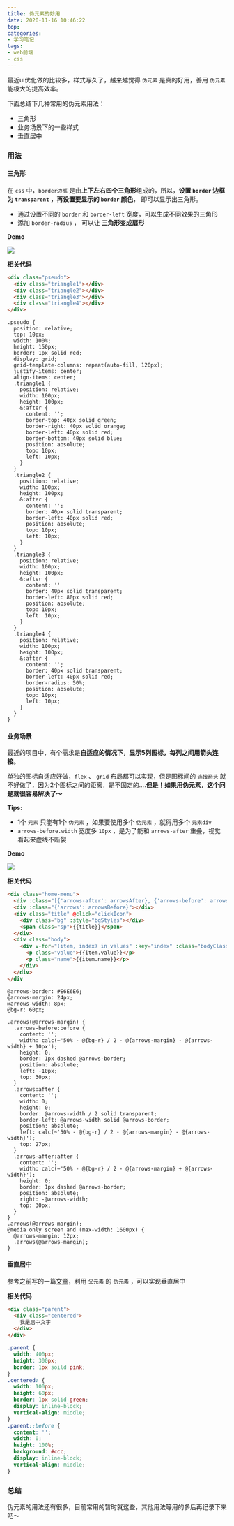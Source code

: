 ```yaml
---
title: 伪元素的妙用
date: 2020-11-16 10:46:22
top:
categories:
- 学习笔记
tags:
- web前端
- css
---
```


最近ui优化做的比较多，样式写久了，越来越觉得 `伪元素` 是真的好用，善用 `伪元素` 能极大的提高效率。

下面总结下几种常用的伪元素用法：

- 三角形
- 业务场景下的一些样式
- 垂直居中

<!--more-->

### 用法

#### 三角形

在 `css` 中，`border边框` 是由**上下左右四个三角形**组成的，所以，**设置 `border` 边框为 `transparent` ，再设置要显示的 `border` 颜色**， 即可以显示出三角形。

- 通过设置不同的 `border` 和 `border-left` 宽度，可以生成不同效果的三角形
- 添加 `border-radius` ， 可以让 **三角形变成扇形**

**Demo** 

![](/images/pe-1.jpg)

**相关代码**

```html
<div class="pseudo">
  <div class="triangle1"></div>
  <div class="triangle2"></div>
  <div class="triangle3"></div>
  <div class="triangle4"></div>
</div>
```

```less
.pseudo {
  position: relative;
  top: 10px;
  width: 100%;
  height: 150px;
  border: 1px solid red;
  display: grid;
  grid-template-columns: repeat(auto-fill, 120px);
  justify-items: center;
  align-items: center;
  .triangle1 {
    position: relative;
    width: 100px;
    height: 100px;
    &:after {
      content: '';
      border-top: 40px solid green;
      border-right: 40px solid orange;
      border-left: 40px solid red;
      border-bottom: 40px solid blue;
      position: absolute;
      top: 10px;
      left: 10px;
    }
  }
  .triangle2 {
    position: relative;
    width: 100px;
    height: 100px;
    &:after {
      content: '';
      border: 40px solid transparent;
      border-left: 40px solid red;
      position: absolute;
      top: 10px;
      left: 10px;
    }
  }
  .triangle3 {
    position: relative;
    width: 100px;
    height: 100px;
    &:after {
      content: ''
      border: 40px solid transparent;
      border-left: 80px solid red;
      position: absolute;
      top: 10px;
      left: 10px;
    }
  }
  .triangle4 {
    position: relative;
    width: 100px;
    height: 100px;
    &:after {
      content: '';
      border: 40px solid transparent;
      border-left: 40px solid red;
      border-radius: 50%;
      position: absolute;
      top: 10px;
      left: 10px;
    }
  }
}

```



#### 业务场景

最近的项目中，有个需求是**自适应的情况下，显示5列图标，每列之间用箭头连接**。

单独的图标自适应好做，`flex` 、 `grid` 布局都可以实现，但是图标间的 `连接箭头` 就不好做了，因为2个图标之间的距离，是不固定的....**但是！如果用伪元素，这个问题就很容易解决了～**

**Tips:** 

- 1个 `元素` 只能有1个 `伪元素` ，如果要使用多个 `伪元素` ，就得用多个 `元素div`
- `arrows-before.width` 宽度多  `10px` ，是为了能和  `arrows-after`  重叠，视觉看起来虚线不断裂

**Demo**

![](/images/pe-2.jpg)

**相关代码**

```html
<div class="home-menu">
  <div :class="[{'arrows-after': arrowsAfter}, {'arrows-before': arrowsBefore}]"></div>
  <div :class="{'arrows': arrowsBefore}"></div>
  <div class="title" @click="clickIcon">
    <div class="bg" :style="bgStyles"></div>
    <span class="sp">{{title}}</span>
  </div>
  <div class="body">
    <div v-for="(item, index) in values" :key="index" :class="bodyClass" :style="bodyStyle">
      <p class="value">{{item.value}}</p>
      <p class="name">{{item.name}}</p>
    </div>
  </div>
</div
```

```less
@arrows-border: #E6E6E6;
@arrows-margin: 24px;
@arrows-width: 8px;
@bg-r: 60px;

.arrows(@arrows-margin) {
  .arrows-before:before {
    content: '';
    width: calc(~'50% - @{bg-r} / 2 - @{arrows-margin} - @{arrows-width} + 10px');
    height: 0;
    border: 1px dashed @arrows-border;
    position: absolute;
    left: -10px;
    top: 30px;
  }
  .arrows:after {
    content: '';
    width: 0;
    height: 0;
    border: @arrows-width / 2 solid transparent;
    border-left: @arrows-width solid @arrows-border;
    position: absolute;
    left: calc(~'50% - @{bg-r} / 2 - @{arrows-margin} - @{arrows-width}');
    top: 27px;
  }
  .arrows-after:after {
    content: '';
    width: calc(~'50% - @{bg-r} / 2 - @{arrows-margin} + @{arrows-width}');
    height: 0;
    border: 1px dashed @arrows-border;
    position: absolute;
    right: -@arrows-width;
    top: 30px;
  }
}
.arrows(@arrows-margin);
@media only screen and (max-width: 1600px) {
  @arrows-margin: 12px;
  .arrows(@arrows-margin);
}
```



#### 垂直居中

参考之前写的一篇[文章](https://jian2333.github.io/2019/06/22/centered/)，利用 `父元素` 的 `伪元素` ，可以实现垂直居中

**相关代码**

```html
<div class="parent">
  <div class="centered">
    我是居中文字
  </div>
</div>
```

```css
.parent {
  width: 400px;
  height: 300px;
  border: 1px soild pink;
}
.centered: {
  width: 100px;
  height: 60px;
  border: 1px solid green;
  display: inline-block;
  vertical-align: middle;
}
.parent::before {
  content: '';
  width: 0;
  height: 100%;
  background: #ccc;
  display: inline-block;
  vertical-align: middle;
}
```

### 总结

伪元素的用法还有很多，目前常用的暂时就这些，其他用法等用的多后再记录下来吧～
